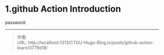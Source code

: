 # 1.github Action Introduction


password:


---

> 作者:   
> URL: http://localhost:1313/CTGU-Hugo-Blog.io/posts/github-action-learn/0779d18/  

